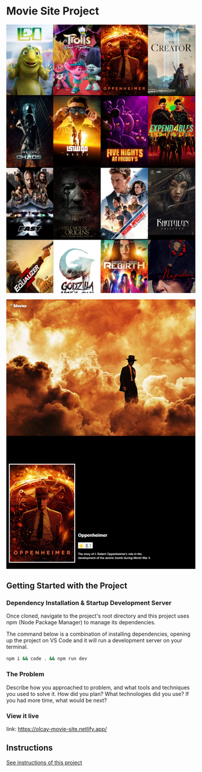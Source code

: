 # Movie Site Project
![Application Screenshot 1](src/assets/1.png)

![Application Screenshot 2](src/assets/2.png)

## Getting Started with the Project

### Dependency Installation & Startup Development Server

Once cloned, navigate to the project's root directory and this project uses npm (Node Package Manager) to manage its dependencies.

The command below is a combination of installing dependencies, opening up the project on VS Code and it will run a development server on your terminal.

```bash
npm i && code . && npm run dev
```

### The Problem

Describe how you approached to problem, and what tools and techniques you used to solve it. How did you plan? What technologies did you use? If you had more time, what would be next?

### View it live

link: https://olcay-movie-site.netlify.app/

## Instructions

<a href="instructions.md">
   See instructions of this project
  </a>
